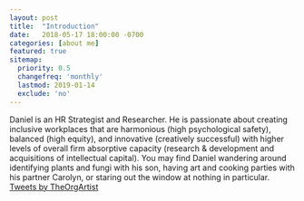```yaml
---
layout: post
title:  "Introduction"
date:   2018-05-17 18:00:00 -0700
categories: [about me]
featured: true
sitemap:
  priority: 0.5
  changefreq: 'monthly'
  lastmod: 2019-01-14
  exclude: 'no'
---
```

Daniel is an HR Strategist and Researcher. He is passionate about creating inclusive workplaces that are harmonious (high psychological safety), balanced (high equity), and innovative (creatively successful) with higher levels of overall firm absorptive capacity (research & development and acquisitions of intellectual capital). You may find Daniel wandering around identifying plants and fungi with his son, having art and cooking parties with his partner Carolyn, or staring out the window at nothing in particular.
<a class="twitter-timeline" href="https://twitter.com/TheOrgArtist?ref_src=twsrc%5Etfw">Tweets by TheOrgArtist</a> <script async src="https://platform.twitter.com/widgets.js" charset="utf-8"></script>

